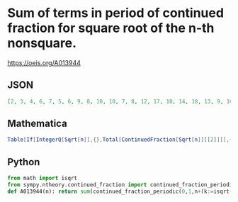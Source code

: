 # Sum of terms in period of continued fraction for square root of the n\-th nonsquare\.
https://oeis.org/A013944
## JSON
```JSON
[2, 3, 4, 6, 7, 5, 6, 9, 8, 10, 10, 7, 8, 12, 17, 10, 14, 18, 13, 9, 10, 15, 18, 16, 12, 25, 13, 14, 16, 11, 12, 18, 16, 15, 16, 14, 29, 20, 20, 34, 19, 13, 14, 21, 26, 22, 26, 20, 16, 22, 20, 27, 18, 36, 22, 15, 16, 24, 41, 20, 34, 24, 33, 18, 30, 20, 19, 40]
```
## Mathematica
```Mathematica
Table[If[IntegerQ[Sqrt[n]],{},Total[ContinuedFraction[Sqrt[n]][[2]]]],{n,100}]//Flatten (* _Harvey P. Dale_, Apr 26 2016 *)
```
## Python
```Python
from math import isqrt
from sympy.ntheory.continued_fraction import continued_fraction_periodic
def A013944(n): return sum(continued_fraction_periodic(0,1,n+(k:=isqrt(n))+int(n>=k*(k+1)+1))[-1]) # _Chai Wah Wu_, Jul 20 2024
```
